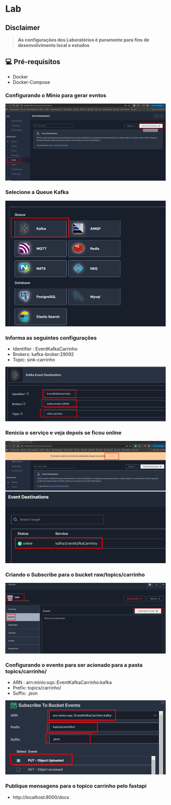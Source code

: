 # Lab

## Disclaimer
> **As configurações dos Laboratórios é puramente para fins de desenvolvimento local e estudos**


## 💻 Pré-requisitos
* Docker
* Docker-Compose



### Configurando o Minio para gerar evntos

![MinIO](../../content/minio-events-01.png)

### Selecione a Queue Kafka

![MinIO](../../content/minio-events-02.png)

### Informa as seguintes configurações

* Identifier : EventKafkaCarrinho
* Brokers: kafka-broker:29092
* Topic: sink-carrinho


![MinIO](../../content/minio-events-03.png)

### Renicia o serviço e veja depois se ficou online

![MinIO](../../content/minio-events-04.png)
![MinIO](../../content/minio-events-05.png)


### Criando o Subscribe para o bucket raw/topics/carrinho
![MinIO](../../content/minio-events-06.png)


### Configurando o evento para ser acionado para a pasta topics/carrinho/

* ARN : arn:minio:sqs::EventKafkaCarrinho:kafka
* Prefix: topics/carrinho/
* Suffix: .json

![MinIO](../../content/minio-events-07.png)


### Publique mensagens para o topico carrinho pelo fastapi

* http://localhost:8000/docs
